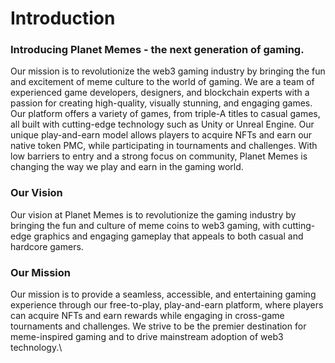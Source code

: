 # Introduction

### Introducing Planet Memes - the next generation of gaming.&#x20;

Our mission is to revolutionize the web3 gaming industry by bringing the fun and excitement of meme culture to the world of gaming. We are a team of experienced game developers, designers, and blockchain experts with a passion for creating high-quality, visually stunning, and engaging games. Our platform offers a variety of games, from triple-A titles to casual games, all built with cutting-edge technology such as Unity or Unreal Engine. Our unique play-and-earn model allows players to acquire NFTs and earn our native token PMC, while participating in tournaments and challenges. With low barriers to entry and a strong focus on community, Planet Memes is changing the way we play and earn in the gaming world.

### **Our Vision**

Our vision at Planet Memes is to revolutionize the gaming industry by bringing the fun and culture of meme coins to web3 gaming, with cutting-edge graphics and engaging gameplay that appeals to both casual and hardcore gamers.

### **Our Mission**

Our mission is to provide a seamless, accessible, and entertaining gaming experience through our free-to-play, play-and-earn platform, where players can acquire NFTs and earn rewards while engaging in cross-game tournaments and challenges. We strive to be the premier destination for meme-inspired gaming and to drive mainstream adoption of web3 technology.\
